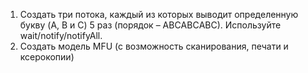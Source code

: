 1. Создать три потока, каждый из которых выводит определенную букву (A, B и C) 5 раз
 (порядок – ABСABСABС). Используйте wait/notify/notifyAll.
2. Создать модель MFU (c возможность сканирования, печати и ксерокопии)
